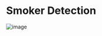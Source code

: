 # Smoker Detection
![image](https://user-images.githubusercontent.com/87508144/133630669-221b01ff-2ae5-4846-8b42-493c7ef1291a.png)




